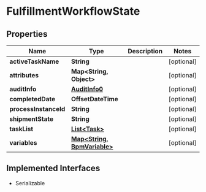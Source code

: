 

# FulfillmentWorkflowState


## Properties

| Name | Type | Description | Notes |
|------------ | ------------- | ------------- | -------------|
|**activeTaskName** | **String** |  |  [optional] |
|**attributes** | **Map&lt;String, Object&gt;** |  |  [optional] |
|**auditInfo** | [**AuditInfo0**](AuditInfo0.md) |  |  [optional] |
|**completedDate** | **OffsetDateTime** |  |  [optional] |
|**processInstanceId** | **String** |  |  [optional] |
|**shipmentState** | **String** |  |  [optional] |
|**taskList** | [**List&lt;Task&gt;**](Task.md) |  |  [optional] |
|**variables** | [**Map&lt;String, BpmVariable&gt;**](BpmVariable.md) |  |  [optional] |


## Implemented Interfaces

* Serializable


